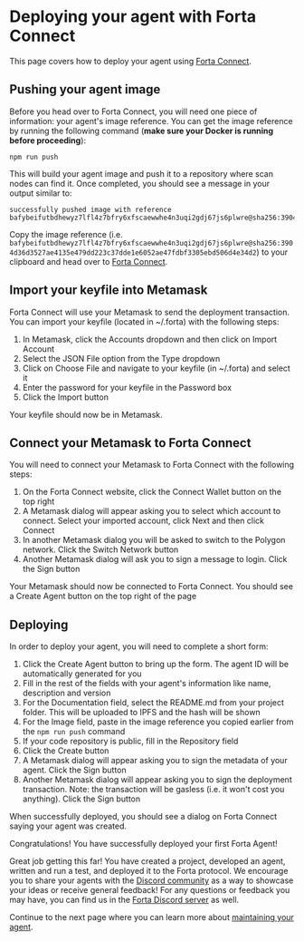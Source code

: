 # Deploying your agent with Forta Connect

This page covers how to deploy your agent using [Forta Connect](https://connect.forta.network/).

## Pushing your agent image

Before you head over to Forta Connect, you will need one piece of information: your agent's image reference. You can get the image reference by running the following command (**make sure your Docker is running before proceeding**):

```
npm run push
```

This will build your agent image and push it to a repository where scan nodes can find it. Once completed, you should see a message in your output similar to:

```
successfully pushed image with reference bafybeifutbdhewyz7lfl4z7bfry6xfscaewwhe4n3uqi2gdj67js6plwre@sha256:3904d36d3527ae4135e479dd223c37dde1e6052ae47fdbf3305ebd506d4e34d2
```
Copy the image reference (i.e. `bafybeifutbdhewyz7lfl4z7bfry6xfscaewwhe4n3uqi2gdj67js6plwre@sha256:3904d36d3527ae4135e479dd223c37dde1e6052ae47fdbf3305ebd506d4e34d2`) to your clipboard and head over to [Forta Connect](https://connect.forta.network/).

## Import your keyfile into Metamask

Forta Connect will use your Metamask to send the deployment transaction. You can import your keyfile (located in ~/.forta) with the following steps:

1. In Metamask, click the Accounts dropdown and then click on Import Account
2. Select the JSON File option from the Type dropdown
3. Click on Choose File and navigate to your keyfile (in ~/.forta) and select it
4. Enter the password for your keyfile in the Password box
5. Click the Import button

Your keyfile should now be in Metamask.

## Connect your Metamask to Forta Connect

You will need to connect your Metamask to Forta Connect with the following steps:

1. On the Forta Connect website, click the Connect Wallet button on the top right
2. A Metamask dialog will appear asking you to select which account to connect. Select your imported account, click Next and then click Connect
3. In another Metamask dialog you will be asked to switch to the Polygon network. Click the Switch Network button
4. Another Metamask dialog will ask you to sign a message to login. Click the Sign button

Your Metamask should now be connected to Forta Connect. You should see a Create Agent button on the top right of the page

## Deploying

In order to deploy your agent, you will need to complete a short form:

1. Click the Create Agent button to bring up the form. The agent ID will be automatically generated for you
2. Fill in the rest of the fields with your agent's information like name, description and version
3. For the Documentation field, select the README.md from your project folder. This will be uploaded to IPFS and the hash will be shown
4. For the Image field, paste in the image reference you copied earlier from the `npm run push` command
5. If your code repository is public, fill in the Repository field
6. Click the Create button
7. A Metamask dialog will appear asking you to sign the metadata of your agent. Click the Sign button
8. Another Metamask dialog will appear asking you to sign the deployment transaction. Note: the transaction will be gasless (i.e. it won't cost you anything). Click the Sign button

When successfully deployed, you should see a dialog on Forta Connect saying your agent was created.

Congratulations! You have successfully deployed your first Forta Agent!

Great job getting this far! You have created a project, developed an agent, written and run a test, and deployed it to the Forta protocol. We encourage you to share your agents with the [Discord community](https://discord.gg/DUju5Dh4J9) as a way to showcase your ideas or receive general feedback! For any questions or feedback you may have, you can find us in the [Forta Discord server](https://discord.gg/DUju5Dh4J9) as well.

Continue to the next page where you can learn more about [maintaining your agent](maintaining.md).